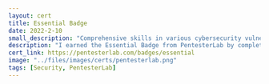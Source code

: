 ```yaml
---
layout: cert
title: Essential Badge
date: 2022-2-10
small_description: "Comprehensive skills in various cybersecurity vulnerabilities."
description: "I earned the Essential Badge from PentesterLab by completing a series of exercises focused on various cybersecurity vulnerabilities. This certification provided me with the skills to effectively handle <strong>authentication issues</strong>, <strong>authorization issues</strong>, <strong>code execution</strong>, <strong>command execution</strong>, <strong>directory traversal</strong>, <strong>file include</strong>, <strong>LDAP vulnerabilities</strong>, <strong>MongoDB injection</strong>, <strong>open redirects</strong>, <strong>SQL injections</strong>, <strong>server-side request forgery</strong>, <strong>server-side template injection</strong>, <strong>file upload vulnerabilities</strong>, <strong>XML attacks</strong>, and <strong>cross-site scripting (XSS)</strong>. Each exercise enhanced my capabilities in identifying and mitigating these security issues, solidifying my expertise in web security and penetration testing."
cert_link: https://pentesterlab.com/badges/essential
image: "../files/images/certs/pentesterlab.png"
tags: [Security, PentesterLab]
---
```


